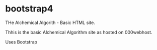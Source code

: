 # bootstrap4
THe Alchemical Algorith - Basic HTML site.


Thhis is the basic Alchemical Algorithm site as hosted on 000webhost.

Uses Bootstrap
